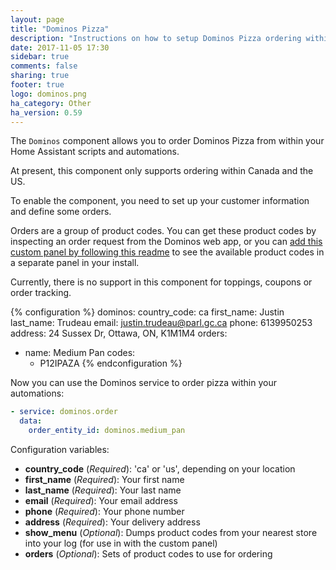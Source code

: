 ```yaml
---
layout: page
title: "Dominos Pizza"
description: "Instructions on how to setup Dominos Pizza ordering within Home Assistant."
date: 2017-11-05 17:30
sidebar: true
comments: false
sharing: true
footer: true
logo: dominos.png
ha_category: Other
ha_version: 0.59
---
```


The `Dominos` component allows you to order Dominos Pizza from within your Home Assistant scripts and automations.

At present, this component only supports ordering within Canada and the US.

To enable the component, you need to set up your customer information and define some orders.

Orders are a group of product codes. You can get these product codes by inspecting an order request from the Dominos web app, or you can [add this custom panel by following this readme](https://github.com/wardcraigj/hass-dominos-panel) to see the available product codes in a separate panel in your install.

Currently, there is no support in this component for toppings, coupons or order tracking.

{% configuration %}
dominos:
  country_code: ca
  first_name: Justin
  last_name: Trudeau
  email: justin.trudeau@parl.gc.ca
  phone: 6139950253
  address: 24 Sussex Dr, Ottawa, ON, K1M1M4
  orders:
  - name: Medium Pan
    codes:
      - P12IPAZA
{% endconfiguration %}

Now you can use the Dominos service to order pizza within your automations:

```yaml
- service: dominos.order
  data:
    order_entity_id: dominos.medium_pan
```

Configuration variables:

- **country_code** (*Required*): 'ca' or 'us', depending on your location
- **first_name** (*Required*): Your first name
- **last_name** (*Required*): Your last name
- **email** (*Required*): Your email address
- **phone** (*Required*): Your phone number
- **address** (*Required*): Your delivery address
- **show_menu** (*Optional*): Dumps product codes from your nearest store into your log (for use in with the custom panel)
- **orders** (*Optional*): Sets of product codes to use for ordering


